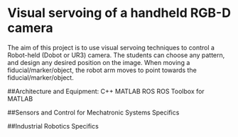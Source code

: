 # Visual servoing of a handheld RGB-D camera

The aim of this project is to use visual servoing techniques to control a Robot-held (Dobot or UR3) camera. 
The students can choose any pattern, and design any desired position on the image. 
When moving a fiducial/marker/object, the robot arm moves to point towards the fiducial/marker/object.

##Architecture and Equipment:
C++
MATLAB
ROS
ROS Toolbox for MATLAB

##Sensors and Control for Mechatronic Systems Specifics

##Industrial Robotics Specifics
